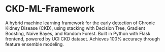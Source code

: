 # CKD-ML-Framework
A hybrid machine learning framework for the early detection of Chronic Kidney Disease (CKD), using stacking with Decision Tree, Gradient Boosting, Naïve Bayes, and Random Forest. Built in Python with Flask frontend, powered by UCI CKD dataset. Achieves 100% accuracy through feature  ensemble modeling.
